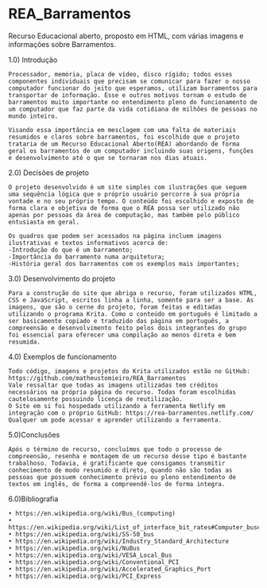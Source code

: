 # REA_Barramentos
Recurso Educacional aberto, proposto em HTML, com várias imagens e informações sobre Barramentos.

1.0) Introdução

	Processador, memória, placa de vídeo, disco rígido; todos esses componentes individuais que precisam se comunicar para fazer o nosso computador funcionar do jeito que esperamos, utilizam barramentos para transportar de informação. Esse e outros motivos tornam o estudo de barramentos muito importante no entendimento pleno do funcionamento de um computador que faz parte da vida cotidiana de milhões de pessoas no mundo inteiro.
 
	Visando essa importância em mesclagem com uma falta de materiais resumidos e claros sobre barramentos, foi escolhido que o projeto trataria de um Recurso Educacional Aberto(REA) abordando de forma geral os barramentos de um computador incluindo suas origens, funções e desenvolvimento até o que se tornaram nos dias atuais. 
 
2.0) Decisões de projeto 

	O projeto desenvolvido é um site simples com ilustrações que seguem uma sequência lógica que o próprio usuário percorre à sua própria vontade e no seu próprio tempo. O conteúdo foi escolhido e exposto de forma clara e objetiva de forma que o REA possa ser utilizado não apenas por pessoas da área de computação, mas também pelo público entusiasta em geral.

	Os quadros que podem ser acessados na página incluem imagens ilustrativas e textos informativos acerca de:
	-Introdução do que é um barramento;
	-Importância do barramento numa arquitetura;
	-História geral dos barramentos com os exemplos mais importantes;

3.0) Desenvolvimento do projeto

	Para a construção do site que abriga o recurso, foram utilizados HTML, CSS e JavaScript, escritos linha a linha, somente para ser a base. As imagens, que são o cerne do projeto, foram feitas e editadas utilizando o programa Krita. Como o conteúdo em português é limitado a ser basicamente copiado e traduzido das página em português, a compreensão e desenvolvimento feito pelos dois integrantes do grupo foi essencial para oferecer uma compilação ao menos direta e bem resumida.

4.0) Exemplos de funcionamento

	Todo código, imagens e projetos do Krita utilizados estão no GitHub: 
	https://github.com/matheustomieiro/REA_Barramentos
	Vale ressaltar que todas as imagens utilizadas tem créditos necessários na própria página do recurso. Todas foram escolhidas cautelosamente possuindo licença de reutilização.
	O Site em si foi hospedado utilizando a ferramenta Netlify em integração com o próprio GitHub: https://rea-barramentos.netlify.com/
	Qualquer um pode acessar e aprender utilizando a ferramenta.
  
  5.0)Conclusões
	
	Após o término do recurso, concluímos que todo o processo de compreensão, resenha e montagem de um recurso desse tipo é bastante trabalhoso. Todavia, é gratificante que consigamos transmitir conhecimento de modo resumido e direto, quando não são todas as pessoas que possuem conhecimento prévio ou pleno entendimento de textos em inglês, de forma a compreendê-los de forma integra.

6.0)Bibliografia

    • https://en.wikipedia.org/wiki/Bus_(computing)
    • https://en.wikipedia.org/wiki/List_of_interface_bit_rates#Computer_buses
    • https://en.wikipedia.org/wiki/SS-50_bus
    • https://en.wikipedia.org/wiki/Industry_Standard_Architecture
    • https://en.wikipedia.org/wiki/NuBus
    • https://en.wikipedia.org/wiki/VESA_Local_Bus
    • https://en.wikipedia.org/wiki/Conventional_PCI
    • https://en.wikipedia.org/wiki/Accelerated_Graphics_Port
    • https://en.wikipedia.org/wiki/PCI_Express
